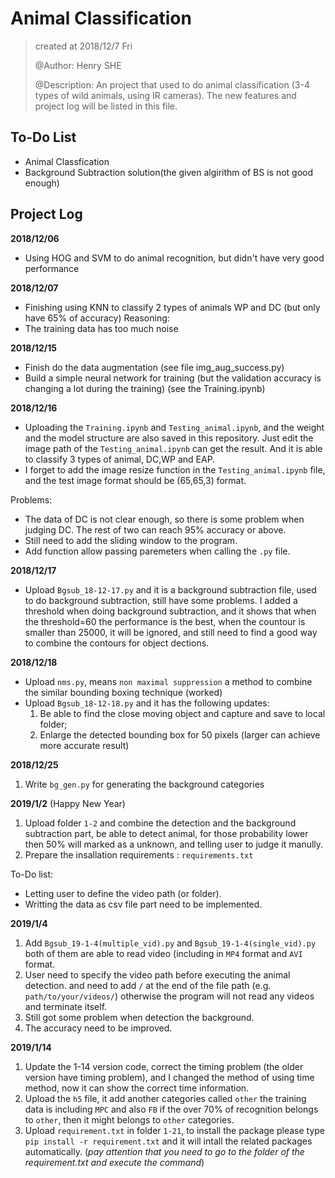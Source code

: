 # Animal Classification

> created at 2018/12/7 Fri
>
> @Author: Henry SHE
>
> @Description: An project that used to do animal classification (3-4 types of wild animals, using IR cameras). The new features and project log will be listed in this file.

## To-Do List
- Animal Classfication
- Background Subtraction solution(the given algirithm of BS is not good enough)

## Project Log

**2018/12/06**
- Using HOG and SVM to do animal recognition, but didn't have very good performance


**2018/12/07**
- Finishing using KNN to classify 2 types of animals WP and DC (but only have 65% of accuracy)
Reasoning:
- The training data has too much noise

**2018/12/15**
- Finish do the data augmentation (see file img_aug_success.py)
- Build a simple neural network for training (but the validation accuracy is changing a lot during the training) (see the Training.ipynb)

**2018/12/16**
- Uploading the `Training.ipynb` and `Testing_animal.ipynb`, and the weight and the model structure are also saved in this repository. Just edit the image path of the `Testing_animal.ipynb` can get the result. And it is able to classify 3 types of animal, DC,WP and EAP.
- I forget to add the image resize function in the `Testing_animal.ipynb` file, and the test image format should be (65,65,3) format.

Problems:
- The data of DC is not clear enough, so there is some problem when judging DC. The rest of two can reach 95% accuracy or above.
- Still need to add the sliding window to the program.
- Add function allow passing paremeters when calling the `.py` file.

**2018/12/17**
- Upload `Bgsub_18-12-17.py` and it is a background subtraction file, used to do background subtraction, still have some problems. I added a threshold when doing background subtraction, and it shows that when the threshold=60 the performance is the best, when the countour is smaller than 25000, it will be ignored, and still need to find a good way to combine the contours for object dections.

**2018/12/18**
- Upload `nms.py`, means `non maximal suppression` a method to combine the similar bounding boxing technique (worked)
- Upload `Bgsub_18-12-18.py` and it has the following updates:
    1. Be able to find the close moving object and capture and save to local folder;
    2. Enlarge the detected bounding box for 50 pixels (larger can achieve more accurate result)


**2018/12/25**
1. Write `bg_gen.py` for generating the background categories


**2019/1/2** (Happy New Year)
1. Upload folder `1-2` and combine the detection and the background subtraction part, be able to detect animal, for those probability lower then 50% will marked as a unknown, and telling user to judge it manully.
2. Prepare the insallation requirements : `requirements.txt`

To-Do list:
- Letting user to define the video path (or folder).
- Writting the data as csv file part need to be implemented.


**2019/1/4**
1. Add `Bgsub_19-1-4(multiple_vid).py` and `Bgsub_19-1-4(single_vid).py` both of them are able to read video (including in `MP4` format and `AVI` format. 
2. User need to specify the video path before executing the animal detection. and need to add `/` at the end of the file path (e.g. `path/to/your/videos/`) otherwise the program will not read any videos and terminate itself.
3. Still got some problem when detection the background.
4. The accuracy need to be improved.

**2019/1/14**
1. Update the 1-14 version code, correct the timing problem (the older version have timing problem), and I changed the method of using time method, now it can show the correct time information.
2. Upload the `h5` file, it add another categories called `other` the training data is including `MPC` and also `FB` if the over 70% of recognition belongs to `other`, then it might belongs to `other` categories.
3. Upload `requirement.txt` in folder `1-21`, to install the package please type `pip install -r requirement.txt` and it will intall the related packages automatically. (*pay attention that you need to go to the folder of the requirement.txt and execute the command*)

